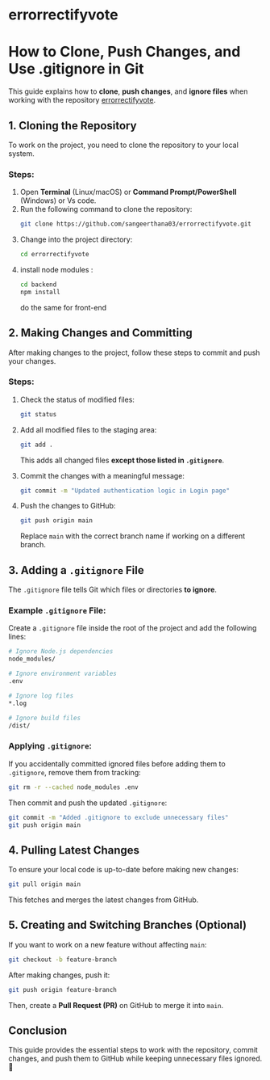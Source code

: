 # errorrectifyvote


# How to Clone, Push Changes, and Use .gitignore in Git

This guide explains how to **clone**, **push changes**, and **ignore files** when working with the repository [errorrectifyvote](https://github.com/sangeerthana03/errorrectifyvote.git).

## 1. Cloning the Repository
To work on the project, you need to clone the repository to your local system.

### Steps:
1. Open **Terminal** (Linux/macOS) or **Command Prompt/PowerShell** (Windows) or Vs code.
2. Run the following command to clone the repository:
   ```sh
   git clone https://github.com/sangeerthana03/errorrectifyvote.git
   ```
3. Change into the project directory:
   ```sh
   cd errorrectifyvote
   ```
4. install node modules :
   ```sh
   cd backend
   npm install
   ```
   do the same for front-end
   
   

## 2. Making Changes and Committing
After making changes to the project, follow these steps to commit and push your changes.

### Steps:
1. Check the status of modified files:
   ```sh
   git status
   ```
2. Add all modified files to the staging area:
   ```sh
   git add .
   ```
   This adds all changed files **except those listed in `.gitignore`**.

3. Commit the changes with a meaningful message:
   ```sh
   git commit -m "Updated authentication logic in Login page"
   ```
4. Push the changes to GitHub:
   ```sh
   git push origin main
   ```
   Replace `main` with the correct branch name if working on a different branch.

## 3. Adding a `.gitignore` File
The `.gitignore` file tells Git which files or directories **to ignore**.

### Example `.gitignore` File:
Create a `.gitignore` file inside the root of the project and add the following lines:
```sh
# Ignore Node.js dependencies
node_modules/

# Ignore environment variables
.env

# Ignore log files
*.log

# Ignore build files
/dist/
```

### Applying `.gitignore`:
If you accidentally committed ignored files before adding them to `.gitignore`, remove them from tracking:
```sh
git rm -r --cached node_modules .env
```
Then commit and push the updated `.gitignore`:
```sh
git commit -m "Added .gitignore to exclude unnecessary files"
git push origin main
```

## 4. Pulling Latest Changes
To ensure your local code is up-to-date before making new changes:
```sh
git pull origin main
```
This fetches and merges the latest changes from GitHub.

## 5. Creating and Switching Branches (Optional)
If you want to work on a new feature without affecting `main`:
```sh
git checkout -b feature-branch
```
After making changes, push it:
```sh
git push origin feature-branch
```
Then, create a **Pull Request (PR)** on GitHub to merge it into `main`.

## Conclusion
This guide provides the essential steps to work with the repository, commit changes, and push them to GitHub while keeping unnecessary files ignored. 🚀

